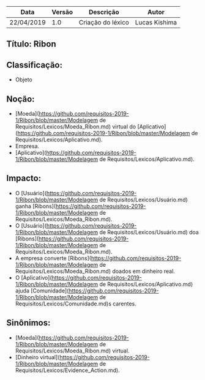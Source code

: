 | Data | Versão | Descrição | Autor |
|---|---|---|---|
| 22/04/2019 | 1.0 | Criação do léxico  | Lucas Kishima |

## Título: Ribon

## Classificação:

- Objeto

## Noção:

- [Moeda](https://github.com/requisitos-2019-1/Ribon/blob/master/Modelagem de Requisitos/Lexicos/Moeda_Ribon.md) virtual do [Aplicativo](https://github.com/requisitos-2019-1/Ribon/blob/master/Modelagem de Requisitos/Lexicos/Aplicativo.md).
- Empresa.
- [Aplicativo](https://github.com/requisitos-2019-1/Ribon/blob/master/Modelagem de Requisitos/Lexicos/Aplicativo.md).

## Impacto:

- O [Usuário](https://github.com/requisitos-2019-1/Ribon/blob/master/Modelagem de Requisitos/Lexicos/Usuário.md) ganha [Ribons](https://github.com/requisitos-2019-1/Ribon/blob/master/Modelagem de Requisitos/Lexicos/Moeda_Ribon.md).
- O [Usuário](https://github.com/requisitos-2019-1/Ribon/blob/master/Modelagem de Requisitos/Lexicos/Usuário.md) doa [Ribons](https://github.com/requisitos-2019-1/Ribon/blob/master/Modelagem de Requisitos/Lexicos/Moeda_Ribon.md).
- A empresa converte [Ribons](https://github.com/requisitos-2019-1/Ribon/blob/master/Modelagem de Requisitos/Lexicos/Moeda_Ribon.md) doados em dinheiro real.
- O [Aplicativo](https://github.com/requisitos-2019-1/Ribon/blob/master/Modelagem de Requisitos/Lexicos/Aplicativo.md) ajuda [Comunidade](https://github.com/requisitos-2019-1/Ribon/blob/master/Modelagem de Requisitos/Lexicos/Comunidade.md)s carentes.


## Sinônimos:

- [Moeda](https://github.com/requisitos-2019-1/Ribon/blob/master/Modelagem de Requisitos/Lexicos/Moeda_Ribon.md) virtual.
- [Dinheiro virtual](https://github.com/requisitos-2019-1/Ribon/blob/master/Modelagem de Requisitos/Lexicos/Evidence_Action.md).
